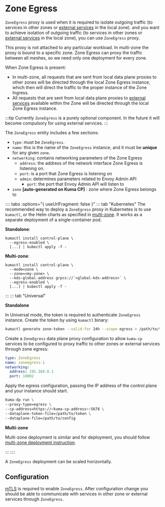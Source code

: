 ---
---
# Zone Egress

`ZoneEgress` proxy is used when it is required to isolate outgoing traffic (to services in other
zones or [external services](../policies/external-services.md) in the local zone).
and you want to achieve isolation of outgoing traffic (to services in other 
zones or [external services](../policies/external-services.md) in the local zone),
you can use `ZoneEgress` proxy.

This proxy is not attached to any particular workload. In multi-zone the proxy is bound to a specific zone.
Zone Egress can proxy the traffic between all meshes, so we need only one deployment for every zone.

When Zone Egress is present:
* In multi-zone, all requests that are sent from local data plane proxies to other
  zones will be directed through the local Zone Egress instance, which then will
  direct the traffic to the proper instance of the Zone Ingress.
* All requests that are sent from local data plane proxies to [external services](../policies/external-services.md)
  available within the Zone will be directed through the local Zone Egress
  instance.

:::tip
Currently `ZoneEgress` is a purely optional component.
In the future it will become compulsory for using external services.
:::

The `ZoneEgress` entity includes a few sections:

* `type`: must be `ZoneEgress`.
* `name`: this is the name of the `ZoneEgress` instance, and it must be **unique**
   for any given `zone`.
* `networking`: contains networking parameters of the Zone Egress
    * `address`: the address of the network interface Zone Egress is listening on.
    * `port`: is a port that Zone Egress is listening on
    * `admin`: determines parameters related to Envoy Admin API
      * `port`: the port that Envoy Admin API will listen to
* `zone` **[auto-generated on Kuma CP]** : zone where Zone Egress belongs to

:::: tabs :options="{ useUrlFragment: false }"
::: tab "Kubernetes"
The recommended way to deploy a `ZoneEgress` proxy in Kubernetes is to use
`kumactl`, or the Helm charts as specified in [multi-zone](../deployments/multi-zone.md).
It works as a separate deployment of a single-container pod.

**Standalone**:

```shell
kumactl install control-plane \
  --egress-enabled \
  [...] | kubectl apply -f -
```

**Multi-zone**:

```shell
kumactl install control-plane \
  --mode=zone \
  --zone=<my-zone> \
  --kds-global-address grpcs://`<global-kds-address>` \
  --egress-enabled \
  [...] | kubectl apply -f -
```

:::
::: tab "Universal"

**Standalone**

In Universal mode, the token is required to authenticate `ZoneEgress` instance. Create the token by using `kumactl` binary:

```bash
kumactl generate zone-token --valid-for 24h --scope egress > /path/to/token
```

Create a `ZoneEgress` data plane proxy configuration to allow `kuma-cp` services to be configured to proxy traffic to other zones or external services through zone egress:

```yaml
type: ZoneEgress
name: zoneegress-1
networking:
  address: 192.168.0.1
  port: 10002
```

Apply the egress configuration, passing the IP address of the control plane and your instance should start.

```bash
kuma-dp run \
--proxy-type=egress \
--cp-address=https://<kuma-cp-address>:5678 \
--dataplane-token-file=/path/to/token \
--dataplane-file=/path/to/config
```

**Multi-zone**

Multi-zone deployment is similar and for deployment, you should follow [multi-zone deployment instruction](../deployments/multi-zone.md).

:::
::::

A `ZoneEgress` deployment can be scaled horizontally.

## Configuration

[mTLS](../policies/mutual-tls.md) is required to enable `ZoneEgress`. After configuration change you should be able to communicate with services in other zone or external services through `ZoneEgress`.
